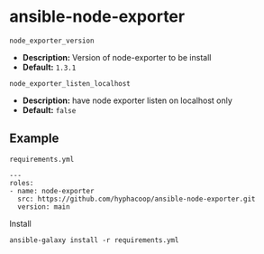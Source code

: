 # ansible-node-exporter

`node_exporter_version` 
- **Description:** Version of node-exporter to be install
- **Default:** `1.3.1`

`node_exporter_listen_localhost`
- **Description:** have node exporter listen on localhost only
- **Default:** `false`

## Example

`requirements.yml`
```
---
roles:
- name: node-exporter
  src: https://github.com/hyphacoop/ansible-node-exporter.git
  version: main
```

Install
```
ansible-galaxy install -r requirements.yml
```
